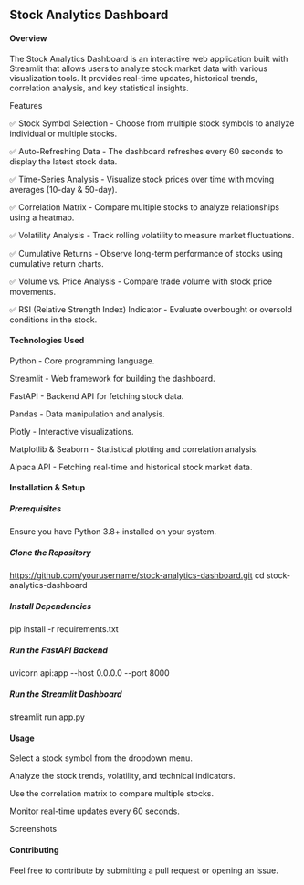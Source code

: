 ## Stock Analytics Dashboard

#### Overview

The Stock Analytics Dashboard is an interactive web application built with Streamlit that allows users to analyze stock market data with various visualization tools. It provides real-time updates, historical trends, correlation analysis, and key statistical insights.

Features

✅ Stock Symbol Selection - Choose from multiple stock symbols to analyze individual or multiple stocks.

✅ Auto-Refreshing Data - The dashboard refreshes every 60 seconds to display the latest stock data.

✅ Time-Series Analysis - Visualize stock prices over time with moving averages (10-day & 50-day).

✅ Correlation Matrix - Compare multiple stocks to analyze relationships using a heatmap.

✅ Volatility Analysis - Track rolling volatility to measure market fluctuations.

✅ Cumulative Returns - Observe long-term performance of stocks using cumulative return charts.

✅ Volume vs. Price Analysis - Compare trade volume with stock price movements.

✅ RSI (Relative Strength Index) Indicator - Evaluate overbought or oversold conditions in the stock.

#### Technologies Used

Python - Core programming language.

Streamlit - Web framework for building the dashboard.

FastAPI - Backend API for fetching stock data.

Pandas - Data manipulation and analysis.

Plotly - Interactive visualizations.

Matplotlib & Seaborn - Statistical plotting and correlation analysis.

Alpaca API - Fetching real-time and historical stock market data.

#### Installation & Setup

##### Prerequisites

Ensure you have Python 3.8+ installed on your system.

##### Clone the Repository

https://github.com/yourusername/stock-analytics-dashboard.git
cd stock-analytics-dashboard

##### Install Dependencies

pip install -r requirements.txt

##### Run the FastAPI Backend

uvicorn api:app --host 0.0.0.0 --port 8000

##### Run the Streamlit Dashboard

streamlit run app.py

#### Usage

Select a stock symbol from the dropdown menu.

Analyze the stock trends, volatility, and technical indicators.

Use the correlation matrix to compare multiple stocks.

Monitor real-time updates every 60 seconds.

Screenshots



#### Contributing

Feel free to contribute by submitting a pull request or opening an issue.
